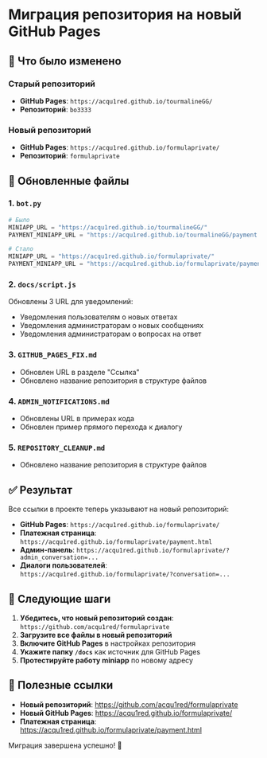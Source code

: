 # Миграция репозитория на новый GitHub Pages

## 🔄 Что было изменено

### Старый репозиторий
- **GitHub Pages**: `https://acqu1red.github.io/tourmalineGG/`
- **Репозиторий**: `bo3333`

### Новый репозиторий
- **GitHub Pages**: `https://acqu1red.github.io/formulaprivate/`
- **Репозиторий**: `formulaprivate`

## 📝 Обновленные файлы

### 1. `bot.py`
```python
# Было
MINIAPP_URL = "https://acqu1red.github.io/tourmalineGG/"
PAYMENT_MINIAPP_URL = "https://acqu1red.github.io/tourmalineGG/payment.html"

# Стало
MINIAPP_URL = "https://acqu1red.github.io/formulaprivate/"
PAYMENT_MINIAPP_URL = "https://acqu1red.github.io/formulaprivate/payment.html"
```

### 2. `docs/script.js`
Обновлены 3 URL для уведомлений:
- Уведомления пользователям о новых ответах
- Уведомления администраторам о новых сообщениях
- Уведомления администраторам о вопросах на ответ

### 3. `GITHUB_PAGES_FIX.md`
- Обновлен URL в разделе "Ссылка"
- Обновлено название репозитория в структуре файлов

### 4. `ADMIN_NOTIFICATIONS.md`
- Обновлены URL в примерах кода
- Обновлен пример прямого перехода к диалогу

### 5. `REPOSITORY_CLEANUP.md`
- Обновлено название репозитория в структуре файлов

## ✅ Результат

Все ссылки в проекте теперь указывают на новый репозиторий:
- **GitHub Pages**: `https://acqu1red.github.io/formulaprivate/`
- **Платежная страница**: `https://acqu1red.github.io/formulaprivate/payment.html`
- **Админ-панель**: `https://acqu1red.github.io/formulaprivate/?admin_conversation=...`
- **Диалоги пользователей**: `https://acqu1red.github.io/formulaprivate/?conversation=...`

## 🚀 Следующие шаги

1. **Убедитесь, что новый репозиторий создан**: `https://github.com/acqu1red/formulaprivate`
2. **Загрузите все файлы в новый репозиторий**
3. **Включите GitHub Pages** в настройках репозитория
4. **Укажите папку `/docs`** как источник для GitHub Pages
5. **Протестируйте работу miniapp** по новому адресу

## 🔗 Полезные ссылки

- **Новый репозиторий**: https://github.com/acqu1red/formulaprivate
- **Новый GitHub Pages**: https://acqu1red.github.io/formulaprivate/
- **Платежная страница**: https://acqu1red.github.io/formulaprivate/payment.html

Миграция завершена успешно! 🎉
